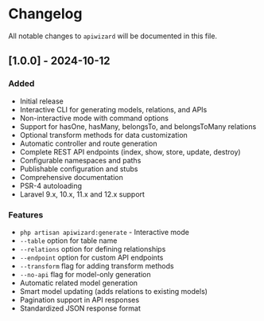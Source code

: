 # Changelog

All notable changes to `apiwizard` will be documented in this file.

## [1.0.0] - 2024-10-12

### Added
- Initial release
- Interactive CLI for generating models, relations, and APIs
- Non-interactive mode with command options
- Support for hasOne, hasMany, belongsTo, and belongsToMany relations
- Optional transform methods for data customization
- Automatic controller and route generation
- Complete REST API endpoints (index, show, store, update, destroy)
- Configurable namespaces and paths
- Publishable configuration and stubs
- Comprehensive documentation
- PSR-4 autoloading
- Laravel 9.x, 10.x, 11.x and 12.x support

### Features
- `php artisan apiwizard:generate` - Interactive mode
- `--table` option for table name
- `--relations` option for defining relationships
- `--endpoint` option for custom API endpoints
- `--transform` flag for adding transform methods
- `--no-api` flag for model-only generation
- Automatic related model generation
- Smart model updating (adds relations to existing models)
- Pagination support in API responses
- Standardized JSON response format
